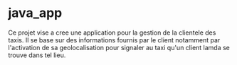 # java_app
Ce projet vise a cree une application pour la gestion de la clientele des taxis. Il se base sur des informations fournis par le client notamment par l'activation de sa geolocalisation pour signaler au taxi qu'un client lamda se trouve dans tel lieu.
